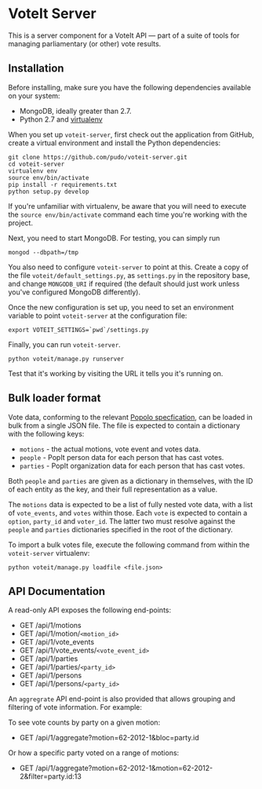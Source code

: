 # VoteIt Server

This is a server component for a VoteIt API — part of a suite of tools for managing parliamentary (or other) vote results. 

## Installation 

Before installing, make sure you have the following dependencies available on your system:

* MongoDB, ideally greater than 2.7.
* Python 2.7 and [virtualenv](http://www.virtualenv.org/en/latest/)

When you set up  ``voteit-server``, first check out the application from GitHub,
create a virtual environment and install the Python dependencies:

    git clone https://github.com/pudo/voteit-server.git
    cd voteit-server
    virtualenv env
    source env/bin/activate
    pip install -r requirements.txt
    python setup.py develop

If you're unfamiliar with virtualenv, be aware that you will need to 
execute the ``source env/bin/activate`` command each time you're working with
the project.

Next, you need to start MongoDB. For testing, you can simply run

    mongod --dbpath=/tmp
    
You also need to configure ``voteit-server`` to point at this. Create a copy of the file ``voteit/default_settings.py``, as ``settings.py`` in the repository base, and change ``MONGODB_URI`` if required (the default should just work unless you've configured MongoDB differently).

Once the new configuration is set up, you need to set an environment variable to point ``voteit-server`` at the configuration file:

    export VOTEIT_SETTINGS=`pwd`/settings.py

Finally, you can run ``voteit-server``. 

    python voteit/manage.py runserver 
    
Test that it's working by visiting the URL it tells you it's running on. 

## Bulk loader format

Vote data, conforming to the relevant [Popolo specfication](http://popoloproject.com/specs/vote-event.html), can be loaded in bulk from a single JSON file. The file is expected to contain a dictionary with the following keys:

* ``motions`` - the actual motions, vote event and votes data.
* ``people`` - PopIt person data for each person that has cast votes.
* ``parties`` - PopIt organization data for each person that has cast votes.

Both ``people`` and ``parties`` are given as a dictionary in themselves, with the ID of each entity as the key, and their full representation as a value. 

The ``motions`` data is expected to be a list of fully nested vote data, with a list of ``vote_events``, and ``votes`` within those. Each ``vote`` is expected to contain a ``option``, ``party_id`` and ``voter_id``. The latter two must resolve against the ``people`` and ``parties`` dictionaries specified in the root of the dictionary. 

To import a bulk votes file, execute the following command from within the ``voteit-server`` virtualenv: 

    python voteit/manage.py loadfile <file.json>

## API Documentation

A read-only API exposes the following end-points:
 
* GET /api/1/motions
* GET /api/1/motion/`<motion_id>`
* GET /api/1/vote_events
* GET /api/1/vote_events/`<vote_event_id>`
* GET /api/1/parties
* GET /api/1/parties/`<party_id>`
* GET /api/1/persons
* GET /api/1/persons/`<party_id>`

An `aggregrate` API end-point is also provided that allows grouping and filtering of vote information. For example:

To see vote counts by party on a given motion:
*  GET /api/1/aggregate?motion=62-2012-1&bloc=party.id
  
Or how a specific party voted on a range of motions:
*  GET /api/1/aggregate?motion=62-2012-1&motion=62-2012-2&filter=party.id:13
  
